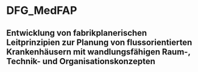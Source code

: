 # DFG_MedFAP

## Entwicklung von fabrikplanerischen Leitprinzipien zur Planung von flussorientierten Krankenhäusern mit wandlungsfähigen Raum-, Technik- und Organisationskonzepten

